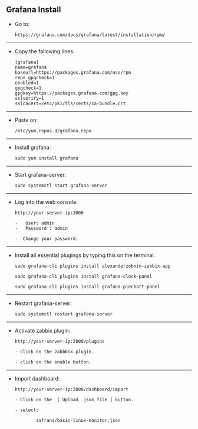 ## Grafana Install 




 -  Go to:
 
        https://grafana.com/docs/grafana/latest/installation/rpm/
 
 
 ---
 
 -  Copy the fallowing lines: 

        [grafana]  
        name=grafana  
        baseurl=https://packages.grafana.com/oss/rpm  
        repo_gpgcheck=1  
        enabled=1  
        gpgcheck=1  
        gpgkey=https://packages.grafana.com/gpg.key  
        sslverify=1  
        sslcacert=/etc/pki/tls/certs/ca-bundle.crt  

---

 -  Paste on:

        /etc/yum.repos.d/grafana.repo

---
 
 -  Install grafana:
    
        sudo yum install grafana

---
  
 -  Start grafana-server: 
 
        sudo systemctl start grafana-server
        

--- 

 -  Log into the web console:
    
        http://your-server-ip:3000
        
        -   User: admin
        -   Password : admin
        
        -  Change your password. 
 
 
---

 -  Install all essential plugings by typing this on the terminal: 
    
        sudo grafana-cli plugins install alexanderzobnin-zabbix-app

        sudo grafana-cli plugins install grafana-clock-panel
    
        sudo grafana-cli plugins install grafana-piechart-panel


---
 
 
 -  Restart grafana-server:
  
        sudo systemctl restart grafana-server
        
---
    
    
 -  Activate zabbix plugin:
 
        http://your-server-ip:3000/plugins

        - click on the zabbbix plugin.
        
        - click on the enable button.
        
        
---

 
 -  Import  dashboard:
   
        http://your-server-ip:3000/dashboard/import
        
        - Click on the  [ Upload .json file ] button. 
        
        - select:
        
                zafrana/basic-linux-monitor.json

